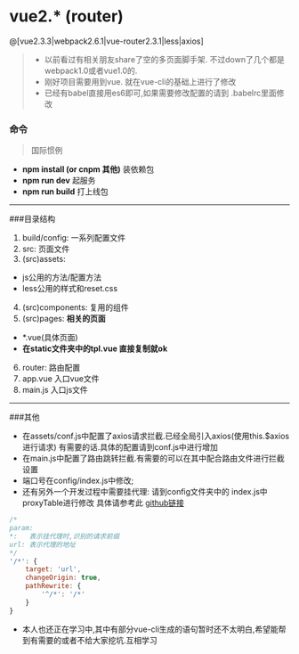 # vue2.*  (router)

 @[vue2.3.3|webpack2.6.1|vue-router2.3.1|less|axios]

>- 以前看过有相关朋友share了空的多页面脚手架. 不过down了几个都是webpack1.0或者vue1.0的.
>- 刚好项目需要用到vue. 就在vue-cli的基础上进行了修改
>- 已经有babel直接用es6即可,如果需要修改配置的请到 .babelrc里面修改

### 命令
>国际惯例

- **npm install (or cnpm 其他)** 装依赖包
- **npm run dev** 起服务
- **npm run build** 打上线包

---

###目录结构
1. build/config: 一系列配置文件
2. src: 页面文件
3. (src)assets: 
- js公用的方法/配置方法
- less公用的样式和reset.css
4. (src)components: 复用的组件
5. (src)pages: **相关的页面** 
- *.vue(具体页面)
- **在static文件夹中的tpl.vue 直接复制就ok**
6. router: 路由配置
7. app.vue 入口vue文件
8. main.js 入口js文件

---

###其他
- 在assets/conf.js中配置了axios请求拦截.已经全局引入axios(使用this.$axios进行请求)
有需要的话.具体的配置请到conf.js中进行增加
- 在main.js中配置了路由跳转拦截.有需要的可以在其中配合路由文件进行拦截设置
- 端口号在config/index.js中修改;
- 还有另外一个开发过程中需要挂代理:
请到config文件夹中的 index.js中 proxyTable进行修改
具体请参考此 [github链接](https://github.com/chimurai/http-proxy-middleware)
``` javascript
/*
param:
*:   表示挂代理时,识别的请求前缀
url: 表示代理的地址
*/
'/*': {
	target: 'url',
	changeOrigin: true,
	pathRewrite: {
		'^/*': '/*'
	}
}
```
- 本人也还正在学习中,其中有部分vue-cli生成的语句暂时还不太明白,希望能帮到有需要的或者不给大家挖坑.互相学习
